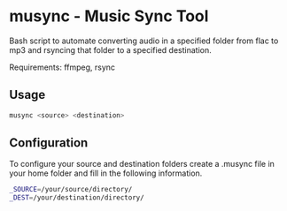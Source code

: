 musync - Music Sync Tool
==

Bash script to automate converting audio in a specified folder from flac to mp3
and rsyncing that folder to a specified destination.

Requirements: ffmpeg, rsync

## Usage

```bash
musync <source> <destination>
```

## Configuration

To configure your source and destination folders create a .musync file in your
home folder and fill in the following information.

```bash
_SOURCE=/your/source/directory/
_DEST=/your/destination/directory/
```
